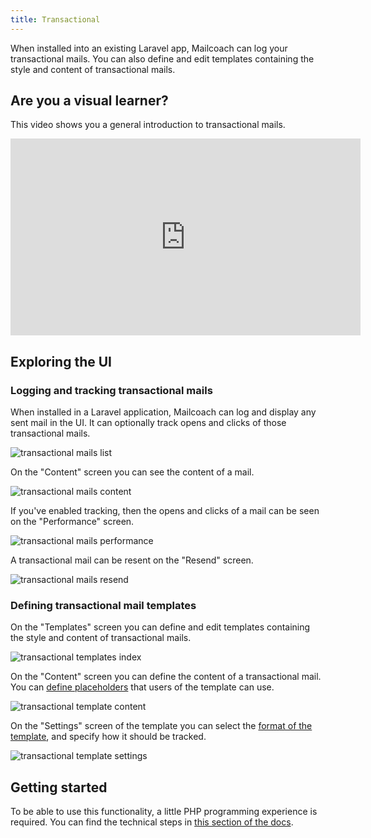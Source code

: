 ```yaml
---
title: Transactional
---
```


When installed into an existing Laravel app, Mailcoach can log your transactional mails. You can also define and edit templates containing the style and content of transactional mails.

## Are you a visual learner?

This video shows you a general introduction to transactional mails.

<iframe width="560" height="315" src="https://www.youtube.com/embed/cIhwpGCrhMg" title="YouTube video player" frameborder="0" allow="accelerometer; autoplay; clipboard-write; encrypted-media; gyroscope; picture-in-picture" allowfullscreen></iframe>

## Exploring the UI

### Logging and tracking transactional mails

When installed in a Laravel application, Mailcoach can log and display any sent mail in the UI.  It can optionally track opens and clicks of those transactional mails.

![transactional mails list](/images/docs/self-hosted/v5/transactional/index.png)

On the "Content" screen you can see the content of a mail.

![transactional mails content](/images/docs/self-hosted/v5/transactional/content.png)

If you've enabled tracking, then the opens and clicks of a mail can be seen on the "Performance" screen.

![transactional mails performance](/images/docs/self-hosted/v5/transactional/performance.png)

A transactional mail can be resent on the "Resend" screen.

![transactional mails resend](/images/docs/self-hosted/v5/transactional/resend.png)

### Defining transactional mail templates

On the "Templates" screen you can define and edit templates containing the style and content of transactional mails.

![transactional templates index](/images/docs/self-hosted/v5/transactional/templates-index.png)

On the "Content" screen you can define the content of a transactional mail. You can [define placeholders](/docs/laravel-mailcoach/v5/transactional-mails/using-templates#using-replacers) that users of the template can use.

![transactional template content](/images/docs/self-hosted/v5/transactional/template-content.png)

On the "Settings" screen of the template you can select the [format of the template](https://spatie.be/docs/laravel-mailcoach/v5/transactional-mails/using-templates#using-template-types), and specify how it should be tracked.

![transactional template settings](/images/docs/self-hosted/v5/transactional/template-content.png)

## Getting started

To be able to use this functionality, a little PHP programming experience is required. You can find the technical steps in [this section of the docs](https://spatie.be/docs/laravel-mailcoach/v5/transactional-mails/logging-transactional-mails).
